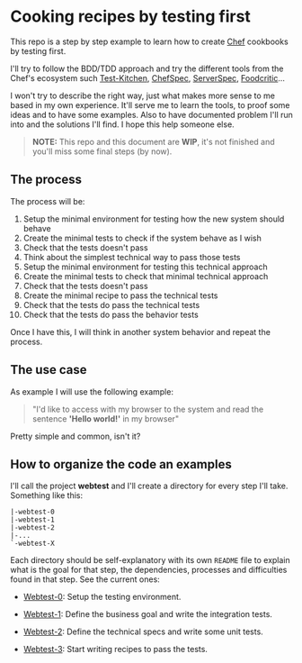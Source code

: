 # Cooking recipes by testing first

This repo is a step by step example to learn how to create [Chef][0] cookbooks by testing first.

I'll try to follow the BDD/TDD approach and try the different tools from the Chef's ecosystem such [Test-Kitchen][1], [ChefSpec][2], [ServerSpec][3], [Foodcritic][4]...

I won't try to describe the right way, just what makes more sense to me based in my own experience. It'll serve me to learn the tools, to proof some ideas and to have some examples. Also to have documented problem I'll run into and the solutions I'll find.
I hope this help someone else.

> **NOTE:** This repo and this document are **WIP**, it's not finished and you'll miss some final steps (by now).

## The process

The process will be:

1. Setup the minimal environment for testing how the new system should behave
1. Create the minimal tests to check if the system behave as I wish
1. Check that the tests doesn't pass
1. Think about the simplest technical way to pass those tests
1. Setup the minimal environment for testing this technical approach
1. Create the minimal tests to check that minimal technical approach
1. Check that the tests doesn't pass
1. Create the minimal recipe to pass the technical tests
1. Check that the tests do pass the technical tests
1. Check that the tests do pass the behavior tests

Once I have this, I will think in another system behavior and repeat the process.

## The use case

As example I will use the following example:

> "I'd like to access with my browser to the system and read the sentence **'Hello world!'** in my browser"

Pretty simple and common, isn't it?

## How to organize the code an examples

I'll call the project **webtest** and I'll create a directory for every step I'll take. Something like this:
```
|-webtest-0
|-webtest-1
|-webtest-2
|-...
`-webtest-X
```

Each directory should be self-explanatory with its own `README` file to explain what is the goal for that step, the dependencies, processes and difficulties found in that step.
See the current ones:

* [Webtest-0](webtest-0/README.md): Setup the testing environment.
* [Webtest-1](webtest-1/README.md): Define the business goal and write the integration tests.
* [Webtest-2](webtest-2/README.md): Define the technical specs and write some unit tests.
* [Webtest-3](webtest-3/README.md): Start writing recipes to pass the tests.

  [0]: http://www.getchef.com/chef/
  [1]: http://kitchen.ci/
  [2]: http://code.sethvargo.com/chefspec/
  [3]: http://serverspec.org/
  [4]: http://www.foodcritic.io/
